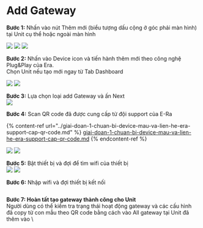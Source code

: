 # Add Gateway

**Bước 1:** Nhấn vào nút Thêm mới (biểu tượng dấu cộng ở góc phải màn hình) tại Unit cụ thể hoặc ngoài màn hình

![](<../../../../.gitbook/assets/image (66).png>)    ![](<../../../../.gitbook/assets/image (6).png>)   ![](<../../../../.gitbook/assets/image (73).png>)

**Bước 2:** Nhấn vào Device icon và tiến hành thêm mới theo công nghệ Plug\&Play của Era. \
Chọn Unit nếu tạo mới ngay từ Tab Dashboard

![](<../../../../.gitbook/assets/image (52).png>)        ![](<../../../../.gitbook/assets/image (2) (1).png>)

**Bước 3:** Lựa chọn loại add Gateway và ấn Next\
![](<../../../../.gitbook/assets/image (45).png>)

**Bước 4:** Scan QR code đã được cung cấp từ đội support của E-Ra

{% content-ref url="../giai-doan-1-chuan-bi-device-mau-va-lien-he-era-support-cap-qr-code.md" %}
[giai-doan-1-chuan-bi-device-mau-va-lien-he-era-support-cap-qr-code.md](../giai-doan-1-chuan-bi-device-mau-va-lien-he-era-support-cap-qr-code.md)
{% endcontent-ref %}

&#x20;     ![](<../../../../.gitbook/assets/image (60).png>)           ![](<../../../../.gitbook/assets/image (29).png>)

**Bước 5:** Bật thiết bị và đợi để tìm wifi của thiết bị\
![](<../../../../.gitbook/assets/image (3).png>)                ![](<../../../../.gitbook/assets/image (26).png>)

**Bước 6:**  Nhập wifi và đợi thiết bị kết nối

<figure><img src="../../../../.gitbook/assets/image (20) (3).png" alt=""><figcaption></figcaption></figure>

**Bước 7: Hoàn tất tạo gateway thành công cho Unit**\
Người dùng có thể kiểm tra trạng thái hoạt động gateway và các cấu hình đã copy từ con mẫu theo QR code bằng cách vào All gateway tại Unit đã thêm vào \


<figure><img src="../../../../.gitbook/assets/image (23).png" alt=""><figcaption></figcaption></figure>



